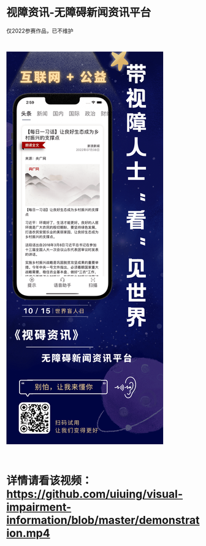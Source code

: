 # 视障资讯-无障碍新闻资讯平台

仅2022参赛作品，已不维护

<br />

![banner](banner.png)

<br />

# 详情请看该视频：https://github.com/uiuing/visual-impairment-information/blob/master/demonstration.mp4
